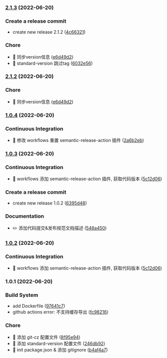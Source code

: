 
### [2.1.3](https://github.com/yoolu-cn/yoolu-docker-images/compare/v2.1.1...v2.1.3) (2022-06-20)


### Create a release commit

* create new release 2.1.2 ([4c66321](https://github.com/yoolu-cn/yoolu-docker-images/commit/4c663219188be47ce4806aa0481b4aea838f1e1b))


### Chore

* 🚀 同步version信息 ([e6d49d2](https://github.com/yoolu-cn/yoolu-docker-images/commit/e6d49d2000aee6abe4dcfc61a265b14c3bdef381))
* 🚀 standard-version 跳过tag ([6032e56](https://github.com/yoolu-cn/yoolu-docker-images/commit/6032e568cc8f938507f153ccf279302e8c468d37))

### [2.1.2](https://github.com/yoolu-cn/yoolu-docker-images/compare/v2.1.1...v2.1.2) (2022-06-20)


### Chore

* 🚀 同步version信息 ([e6d49d2](https://github.com/yoolu-cn/yoolu-docker-images/commit/e6d49d2000aee6abe4dcfc61a265b14c3bdef381))

### [1.0.4](https://github.com/yoolu-cn/yoolu-docker-images/compare/1.0.3...1.0.4) (2022-06-20)


### Continuous Integration

* 🎡 修改 workflows 重置 semantic-release-action 插件 ([2a6b2eb](https://github.com/yoolu-cn/yoolu-docker-images/commit/2a6b2ebc1105f8ca1a7affc38ed81fbc586aac26))

### [1.0.3](https://github.com/yoolu-cn/yoolu-docker-images/compare/1.0.1...1.0.3) (2022-06-20)


### Continuous Integration

* 🎡 workflows 添加 semantic-release-action 插件, 获取代码版本 ([5c12d06](https://github.com/yoolu-cn/yoolu-docker-images/commit/5c12d06c40ed7bf0e917f966869e331519bf07d3))


### Create a release commit

* create new release 1.0.2 ([6395d48](https://github.com/yoolu-cn/yoolu-docker-images/commit/6395d4805a1a032b5773e9a73d8fc852c016ae71))


### Documentation

* ✏️ 添加代码提交&发布规范文档描述 ([548a450](https://github.com/yoolu-cn/yoolu-docker-images/commit/548a450942a80c93c5fc1e969a13a2eec574fec5))

### [1.0.2](https://github.com/yoolu-cn/yoolu-docker-images/compare/1.0.1...1.0.2) (2022-06-20)


### Continuous Integration

* 🎡 workflows 添加 semantic-release-action 插件, 获取代码版本 ([5c12d06](https://github.com/yoolu-cn/yoolu-docker-images/commit/5c12d06c40ed7bf0e917f966869e331519bf07d3))

### 1.0.1 (2022-06-20)


### Build System

* add Dockerfile ([97641c7](https://github.com/yoolu-cn/yoolu-docker-images/commit/97641c7dd6c4c996a6009938e51dd2655a23a599))
* github actions error: 不支持缓存导出 ([fc98216](https://github.com/yoolu-cn/yoolu-docker-images/commit/fc98216fb1d075c6f64f8fa897e07248446e2546))


### Chore

* 🚀 添加 git-cz 配置文件 ([8f95e94](https://github.com/yoolu-cn/yoolu-docker-images/commit/8f95e9401deb296859a455387c5e9cfa5ecfcc47))
* 🚀 添加 standard-version 配置文件 ([246db92](https://github.com/yoolu-cn/yoolu-docker-images/commit/246db92b6976bc4d9051b37916dc4092d9a2e90e))
* 🚀 init package.json & 添加 gitignore ([b4af4a7](https://github.com/yoolu-cn/yoolu-docker-images/commit/b4af4a7ed7c2a8d88a82bdac40dd5329f115ee52))

